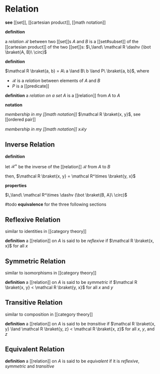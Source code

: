 # Relation

**see** [[set]], [[cartesian product]], [[math notation]]

**definition**

a _relation_ $\mathcal R$ between two [[set]]s $A$ and $B$ is a [[set#subset]] of the [[cartesian product]] of the two [[set]]s: $\,\land\ \mathcal R \dashv (\bot \braket{A, B}\ \circ)$

**definition**

$\mathcal R \braket{a, b} = A\ a \land B\ b \land P\ \braket{a, b}$, where

- $\mathcal R$ is a _relation_ between elements of $A$ and $B$
- $P$ is a [[predicate]]

**definition** a _relation on a set_ $A$ is a [[relation]] from $A$ to $A$

**notation**

_membership in my [[math notation]]_ $\mathcal R \braket{x, y}$, see [[ordered pair]]

_membership in my [[math notation]]_ $x \mathcal R y$

## Inverse Relation

**definition**

let $\mathcal R^\times$ be the inverse of the [[relation]] $\mathcal R$ from $A$ to $B$

then, $\mathcal R \braket{x, y} = \mathcal R^\times \braket{y, x}$

**properties**

$\,\land\ \mathcal R^\times \dashv (\bot \braket{B, A}\ \circ)$

#todo **equivalence** for the three following sections

## Reflexive Relation

similar to identities in [[category theory]]

**definition** a [[relation]] on $A$ is said to be _reflexive_ if $\mathcal R \braket{x, x}$ for all $x$

## Symmetric Relation

similar to isomorphisms in [[category theory]]

**definition** a [[relation]] on $A$ is said to be _symmetric_ if $\mathcal R \braket{x, y} < \mathcal R \braket{y, x}$ for all $x$ and $y$

## Transitive Relation

similar to composition in [[category theory]]

**definition** a [[relation]] on $A$ is said to be _transitive_ if $\mathcal R \braket{x, y} \land \mathcal R \braket{y, z} < \mathcal R \braket{x, z}$ for all $x$, $y$, and $z$

## Equivalent Relation

**definition** a [[relation]] on $A$ is said to be _equivalent_ if it is _reflexive_, _symmetric_ and _transitive_
